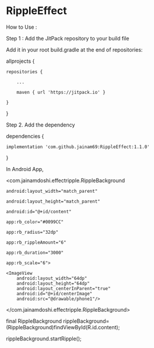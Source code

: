 # RippleEffect

How to Use : 

Step 1 : Add the JitPack repository to your build file

Add it in your root build.gradle at the end of repositories:

allprojects {

	repositories {
	
		...
		
		maven { url 'https://jitpack.io' }
		
	}
	
}

Step 2. Add the dependency

dependencies {

	implementation 'com.github.jainam69:RippleEffect:1.1.0'

}

In Android App,


<com.jainamdoshi.effectripple.RippleBackground

	android:layout_width="match_parent"
	
	android:layout_height="match_parent"
	
	android:id="@+id/content"
	
	app:rb_color="#0099CC"
	
	app:rb_radius="32dp"
	
	app:rb_rippleAmount="6"
	
	app:rb_duration="3000"
	
	app:rb_scale="6">

	<ImageView
		android:layout_width="64dp"
		android:layout_height="64dp"
		android:layout_centerInParent="true"
		android:id="@+id/centerImage"
		android:src="@drawable/phone1"/>
</com.jainamdoshi.effectripple.RippleBackground>


final RippleBackground rippleBackground=(RippleBackground)findViewById(R.id.content);

rippleBackground.startRipple();

